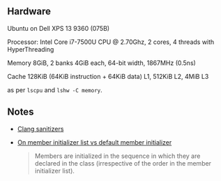 ## Hardware

Ubuntu on Dell XPS 13 9360 (075B)

Processor: Intel Core i7-7500U CPU @ 2.70Ghz, 2 cores, 4 threads with HyperThreading

Memory 8GiB, 2 banks 4GiB each, 64-bit width, 1867MHz (0.5ns)

Cache 128KiB (64KiB instruction + 64KiB data) L1, 512KiB L2, 4MiB L3

as per `lscpu` and `lshw -C memory`.

## Notes

- [Clang sanitizers](https://github.com/google/sanitizers)

- [On member initializer list vs default member initializer](https://stackoverflow.com/questions/36600187/whats-the-differences-between-member-initializer-list-and-default-member-initia)

  >  Members are initialized in the sequence in which they are declared in the class (irrespective of the order in the member initializer list).

